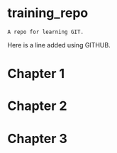 # training_repo

    A repo for learning GIT.
Here is a line added using GITHUB.

# Chapter 1

# Chapter 2

# Chapter 3
